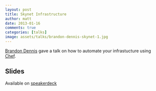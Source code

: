 ```yaml
---
layout: post
title: Skynet Infrastructure
author: matt
date: 2013-01-16
comments: true
categories: [talks]
image: assets/talks/brandon-dennis-skynet-1.jpg
---
```


[Brandon Dennis](https://twitter.com/_toady00) gave a talk on how to automate your infrastucture using [Chef](https://www.chef.io/products/chef-infra).

## Slides

Available on [speakerdeck](https://speakerdeck.com/toady00/skynet-infrastructure-opscode-chef)
